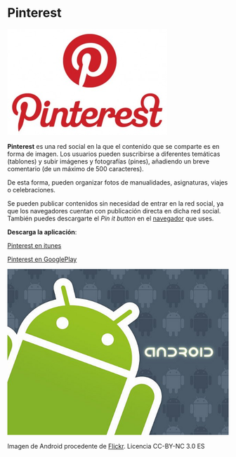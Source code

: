 # Pinterest


![Icono Pinterest](img/pinterest-logo-364x243.jpg "Pinterest")


**Pinterest** es una red social en la que el contenido que se comparte es en forma de imagen. Los usuarios pueden suscribirse a diferentes temáticas (tablones) y subir imágenes y fotografías (pines), añadiendo un breve comentario (de un máximo de 500 caracteres).

De esta forma, pueden organizar fotos de manualidades, asignaturas, viajes o celebraciones.

Se pueden publicar contenidos sin necesidad de entrar en la red social, ya que los navegadores cuentan con publicación directa en dicha red social. También puedes descargarte el _Pin it button_ en el [navegador](https://about.pinterest.com/en/goodies) que uses.

**Descarga la aplicación**:

[Pinterest en itunes](https://itunes.apple.com/es/app/pinterest/id429047995?mt=8)  

[Pinterest en GooglePlay](https://play.google.com/store/apps/details?id=com.pinterest&hl=es)    


![Icono de android](img/android_icon.jpg "Android")


Imagen de Android procedente de [Flickr](https://www.flickr.com/photos/ericajoy/2951483568/). Licencia CC-BY-NC 3.0 ES